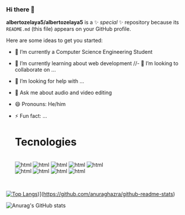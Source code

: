 ### Hi there 👋


**albertozelaya5/albertozelaya5** is a ✨ _special_ ✨ repository because its `README.md` (this file) appears on your GitHub profile.

Here are some ideas to get you started:

- 🔭 I’m currently a Computer Science Engineering Student
- 🌱 I’m currently learning about web development
//- 👯 I’m looking to collaborate on ...
- 🤔 I’m looking for help with ...
- 💬 Ask me about audio and video editing
- 😄 Pronouns: He/him
- ⚡ Fun fact: ...

     <h1>Tecnologies</h1>
     <br>
     <img src="https://img.shields.io/badge/-HTML-orange" alt="html">
     <img src="https://img.shields.io/badge/-CSS-blue" alt="html">
     <img src="https://img.shields.io/badge/-PYTHON-yellow" alt="html">
     <img src="https://img.shields.io/badge/-JAVA-red" alt="html">
     <img src="https://img.shields.io/badge/-BOOTSTRAP-purple" alt="html">
     <br>
     <img src="https://img.shields.io/badge/-C-blue" alt="html">
     <img src="https://img.shields.io/badge/-C%2B%2B-blue" alt="html">
     <img src="https://img.shields.io/badge/-C%23-violet" alt="html">
     <img src="https://img.shields.io/badge/-CISCO-lightblue" alt="html">
     
<br>


[![Top Langs]([https://github-readme-stats.vercel.app/api/top-langs/?username=albertozelaya5&layout=compact&theme=radical)](https://github-readme-stats.vercel.app/api/top-langs/?username=albertozelaya5&layout=compact&theme=radical))](https://github.com/anuraghazra/github-readme-stats)


![Anurag's GitHub stats](https://github-readme-stats.vercel.app/api?username=albertozelaya5&show_icons=true&theme=radical)
